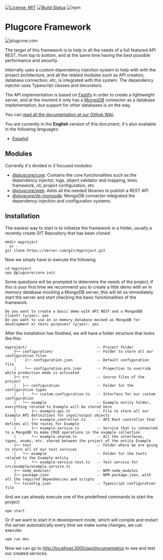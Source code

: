  [![License: MIT](https://img.shields.io/badge/License-MIT-yellow.svg)](https://opensource.org/licenses/MIT) [![Build Status](https://travis-ci.org/plugcore/plugcore.svg?branch=master)](https://travis-ci.org/plugcore/plugcore) ![npm](https://img.shields.io/npm/v/@plugcore/core) 
 
# Plugcore Framework
 
![plugcore.com](https://media.plugcore.com/img/60b690193ae6892bd0ba8753?width=520&quality=99&lossless=true&format=png "plugcore.com")
 
The target of this framework is to help in all the needs of a full featured API REST, from top to bottom, and at the same time having the best possible performance and security.
 
Internally uses a custom dependency injection system to help with with the project architecture, and all the related modules such as API creation, database connection, etc, is integrated with this system. The dependency injector uses Typescript classes and decorators.
 
The API implementation is based on [Fastify](https://www.fastify.io/) in order to create a lightweight server, and at the moment it only has a [MongoDB](https://www.mongodb.com) connector as a database implementation, but support for other databases is on the way.
 
You can [read all the documentation at our Github Wiki](https://github.com/plugcore/plugcore/wiki).
 
You are currently in the __English__ version of this document, it's also available in the following languages: 
- [Español](https://github.com/plugcore/plugcore/blob/master/README.es.md) 
 
## Modules
 
Currently it's divided in 3 focused modules:
- [@plugcore/core](https://www.npmjs.com/package/@plugcore/core): Contains the core functionalities such as the dependency injector, logs, object validator and mapping, tests framework, cli, project configuration, etc.
- [@plugcore/web](https://www.npmjs.com/package/@plugcore/web): Adds all the needed libraries to publish a REST API
- [@plugcore/ds-mongodb](https://www.npmjs.com/package/@plugcore/ds-mongodb): MongoDB connector integrated the dependency injection and configuration systems.
 
## Installation
 
The easiest way to start is to initialize the framework in a folder, usually a recently create GIT Repository that has been cloned:
 
```
mkdir myproject
- or -
git clone https://server.com/git/myproject.git
```
 
Now we simply have to execute the following
 
```
cd myproject
npx @plugcore/core init
```
 
Some questions will be prompted to determine the needs of the project, if this is your first time we recommend you to create a little demo with an in memory database mocking a MongoDB server, this will let us immediately start the server and start checking the basic functionalities of the framework.
 
```
Do you want to create a basic demo with API REST and a MongodDB client? (y/yes): yes
Do you want to use an in memory database mocked as MongoDB for development or tests purposes? (y/yes): yes
```
 
After the installation has finished, we will have a folder structure that looks like this:
 
```
myproject/                                -- Project folder
    ├── configuration/                    -- Folder to store all our configuration files
    │    ├── configuration.json           -- Default configuration file
    │    └── configuration.pro.json       -- Properties to override while production mode is activated
    ├── src                               -- Source files of the project
    │   ├── configuration                 -- Folder for the configuration types
    │   │   └── custom.configuration.ts   -- Interface for our custom configuration
    │   └── example                       -- Example entity folder, everything related to Example will be stored here
    │       ├── example.api.ts            -- File to store all our Example API definitions for input/output objects
    │       ├── example.controller.ts     -- API Rest controller that defines all the routes for Example
    │       ├── example.service.ts        -- Service that is connected to a MongoDB to make CRUD operations in the example collection
    │       └── example.shared.ts         -- All the interfaces, types, enums, etc. shared between the project of the entity Example
    ├── test                              -- Folder where we are going to store all of our test services
    │   └── example                       -- Folder for the tests related to the Example entity
    │       └── example-service.test.ts   -- Test service for src/example/example.service.ts
    ├── node_modules/                     -- NPM node_modules
    ├── package.json                      -- NPM package.json, with all the required dependencies and scripts
    └── tsconfig.json                     -- Typescript configuration file
```
 
And we can already execute one of the predefined commands to start the project:
 
```
npm start
```
 
Or if we want to start it in development mode, which will compile and restart the server automatically every time we make some changes, we can execute:
 
```
npm run dev
```
 
Now we can go to [http://localhost:3000/api/documentation](http://localhost:3000/api/documentation) to see and test our created services.

